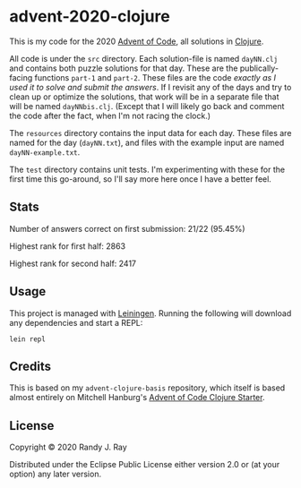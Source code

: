 # advent-2020-clojure

This is my code for the 2020 [Advent of Code](https://adventofcode.com/2020), all solutions in [Clojure](https://clojure.org/).

All code is under the `src` directory. Each solution-file is named `dayNN.clj` and contains both puzzle solutions for that day. These are the publically-facing functions `part-1` and `part-2`. These files are the code *exactly as I used it to solve and submit the answers*. If I revisit any of the days and try to clean up or optimize the solutions, that work will be in a separate file that will be named `dayNNbis.clj`. (Except that I will likely go back and comment the code after the fact, when I'm not racing the clock.)

The `resources` directory contains the input data for each day. These files are named for the day (`dayNN.txt`), and files with the example input are named `dayNN-example.txt`.

The `test` directory contains unit tests. I'm experimenting with these for the first time this go-around, so I'll say more here once I have a better feel.

## Stats

Number of answers correct on first submission: 21/22 (95.45%)

Highest rank for first half: 2863

Highest rank for second half: 2417

## Usage

This project is managed with [Leiningen](https://leiningen.org/). Running the following will download any dependencies and start a REPL:

```
lein repl
```

## Credits

This is based on my `advent-clojure-basis` repository, which itself is based almost entirely on Mitchell Hanburg's [Advent of Code Clojure Starter](https://github.com/mhanberg/advent-of-code-clojure-starter).

## License

Copyright © 2020 Randy J. Ray

Distributed under the Eclipse Public License either version 2.0 or (at your option) any later version.
